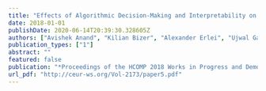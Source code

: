 ```yaml
---
title: "Effects of Algorithmic Decision-Making and Interpretability on Human Behavior: Experiments using Crowdsourcing"
date: 2018-01-01
publishDate: 2020-06-14T20:39:30.328605Z
authors: ["Avishek Anand", "Kilian Bizer", "Alexander Erlei", "Ujwal Gadiraju", "Christian Heinze", "Lukas Meub", "Wolfgang Nejdl", "Bjoern Steinroetter"]
publication_types: ["1"]
abstract: ""
featured: false
publication: "*Proceedings of the HCOMP 2018 Works in Progress and Demonstration Papers Track of the sixth AAAI Conference on Human Computation and Crowdsourcing (HCOMP 2018), Zurich, Switzerland, July 5-8, 2018*"
url_pdf: "http://ceur-ws.org/Vol-2173/paper5.pdf"
---
```


